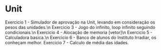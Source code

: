 # Unit

Exercicio 1 - Simulador de aprovação na Unit, levando em consideração os pesos das unidades.\n
Exercicio 3 - Jogo do infinito,  loop infinito seguindo condicionais.\n
Exercicio 4 - Alocação de memoria [vetor]\n
Exercicio 5 - Calculadora basica.\n
Exercicio 6 - Banco de alunos do Instituto Irradiar, os conheçam melhor.
Exercicio 7 - Calculo de média das idades.
